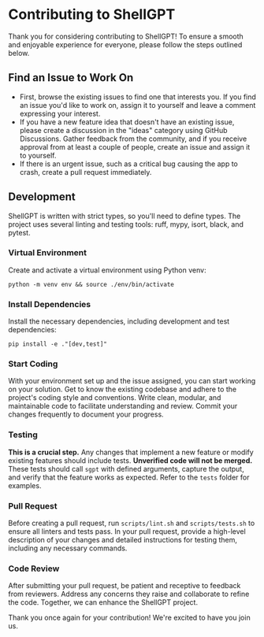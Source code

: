 # Contributing to ShellGPT
Thank you for considering contributing to ShellGPT! To ensure a smooth and enjoyable experience for everyone, please follow the steps outlined below.

## Find an Issue to Work On
- First, browse the existing issues to find one that interests you. If you find an issue you'd like to work on, assign it to yourself and leave a comment expressing your interest.
- If you have a new feature idea that doesn't have an existing issue, please create a discussion in the "ideas" category using GitHub Discussions. Gather feedback from the community, and if you receive approval from at least a couple of people, create an issue and assign it to yourself.
- If there is an urgent issue, such as a critical bug causing the app to crash, create a pull request immediately.

## Development
ShellGPT is written with strict types, so you'll need to define types. The project uses several linting and testing tools: ruff, mypy, isort, black, and pytest.

### Virtual Environment
Create and activate a virtual environment using Python venv:

```shell
python -m venv env && source ./env/bin/activate
```

### Install Dependencies
Install the necessary dependencies, including development and test dependencies:

```shell
pip install -e ."[dev,test]"
```

### Start Coding
With your environment set up and the issue assigned, you can start working on your solution. Get to know the existing codebase and adhere to the project's coding style and conventions. Write clean, modular, and maintainable code to facilitate understanding and review. Commit your changes frequently to document your progress.

### Testing
**This is a crucial step.** Any changes that implement a new feature or modify existing features should include tests. **Unverified code will not be merged.** These tests should call `sgpt` with defined arguments, capture the output, and verify that the feature works as expected. Refer to the `tests` folder for examples.

### Pull Request
Before creating a pull request, run `scripts/lint.sh` and `scripts/tests.sh` to ensure all linters and tests pass. In your pull request, provide a high-level description of your changes and detailed instructions for testing them, including any necessary commands.

### Code Review
After submitting your pull request, be patient and receptive to feedback from reviewers. Address any concerns they raise and collaborate to refine the code. Together, we can enhance the ShellGPT project.

Thank you once again for your contribution! We're excited to have you join us.